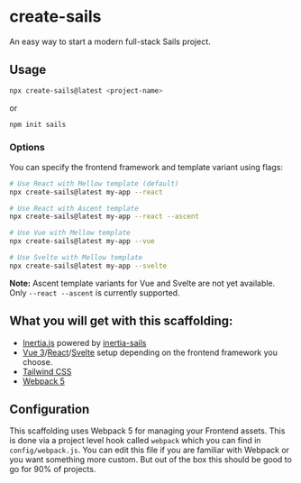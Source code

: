 # create-sails

An easy way to start a modern full-stack Sails project.

## Usage

```sh
npx create-sails@latest <project-name>
```

or

```sh
npm init sails
```

### Options

You can specify the frontend framework and template variant using flags:

```sh
# Use React with Mellow template (default)
npx create-sails@latest my-app --react

# Use React with Ascent template
npx create-sails@latest my-app --react --ascent

# Use Vue with Mellow template
npx create-sails@latest my-app --vue

# Use Svelte with Mellow template
npx create-sails@latest my-app --svelte
```

**Note:** Ascent template variants for Vue and Svelte are not yet available. Only `--react --ascent` is currently supported.

## What you will get with this scaffolding:

- [Inertia.js](https://inertiajs.com) powered by [inertia-sails](https://github.com/sailscastshq/create-sails)
- [Vue 3](https://vuejs.org)/[React](https://reactjs.org)/[Svelte](https://svelte.dev) setup depending on the frontend framework you choose.
- [Tailwind CSS](https://tailwindcss.com)
- [Webpack 5](https://webpack.js.org)

## Configuration

This scaffolding uses Webpack 5 for managing your Frontend assets. This is done via a project level hook called `webpack` which you can find in `config/webpack.js`. You can edit this file if you are familiar with Webpack or you want something more custom. But out of the box this should be good to go for 90% of projects.
